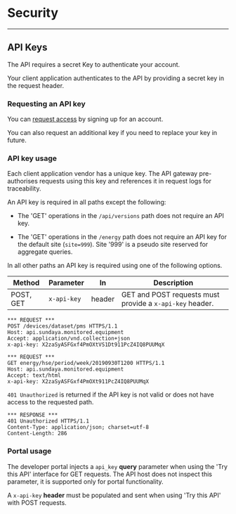 # Security
---

## API Keys

The API requires a secret Key to authenticate your account. 

Your client application authenticates to the API by providing a secret key in the request header.

### Requesting an API key

You can [request access](mailto:admin@api.sundaya.com) by signing up for an account. 

You can also request an additional key if you need to replace your key in future.

### API key usage

Each client application vendor has a unique key. The API gateway pre-authorises requests using this key and references it in request logs for traceability.

An API key is required in all paths except the following:

- The 'GET' operations in the `/api/versions` path does not require an API key.

- The 'GET' operations in the `/energy` path does not require an API key for the default site (`site=999`). Site '999' is a pseudo site reserved for aggregate queries.

In all other paths an API key is required using one of the following options.

Method | Parameter | In | Description
--- | --- | --- | ---
POST, GET   | `x-api-key` | header | GET and POST requests must provide a `x-api-key` header. 

```
*** REQUEST ***	
POST /devices/dataset/pms HTTPS/1.1	
Host: api.sundaya.monitored.equipment
Accept: application/vnd.collection+json	
x-api-key: X2zaSyASFGxf4PmOXtVS1Dt911PcZ4IQ8PUUMqX
```

```
*** REQUEST ***	
GET energy/hse/period/week/20190930T1200 HTTPS/1.1
Host: api.sundaya.monitored.equipment
Accept: text/html	
x-api-key: X2zaSyASFGxf4PmOXt911PcZ4IQ8PUUMqX

```

`401 Unauthorized` is returned if the API key is not valid or does not have access to the requested path.

```
*** RESPONSE ***	
401 Unauthorized HTTPS/1.1	
Content-Type: application/json; charset=utf-8
Content-Length: 286
```

### Portal usage

The developer portal injects a `api_key` **query** parameter when using the 'Try this API' interface for GET requests. The API host does not inspect this parameter, it is supported only for portal functionality.

A `x-api-key` **header** must be populated and sent when using 'Try this API' with POST requests. 

